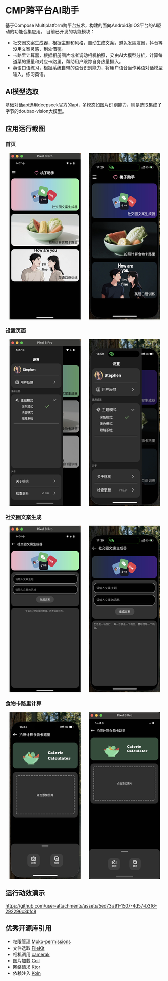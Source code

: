 # CMP跨平台AI助手
基于Compose Multiplatform跨平台技术，构建的面向Android和IOS平台的AI驱动的功能合集应用。
目前已开发的功能模块：
* 社交圈文案生成器，根据主题和风格，自动生成文案，避免发朋友圈，抖音等没用文案灵感，到处借鉴。
* 卡路里计算器，根据相册图片或者调动相机拍照，交由AI大模型分析，计算每道菜的重量和对应卡路里，帮助用户跟踪自身热量摄入。
* 英语口语练习，根据系统自带的语音识别能力，将用户语音当作英语对话模型输入，练习英语。

## AI模型选取
基础对话api选用deepseek官方的api，多模态如图片识别能力，则是选取集成了字节的doubao-vision大模型。

## 应用运行截图
### 首页
<div style="display: flex; justify-content: center;">
  <img src="/screenshots/pic_android_main_page.png" alt="Image 1" style="width: 45%; margin-right: 5%;">
  <img src="/screenshots/pic_ios_main_page.png" alt="Image 2" style="width: 45%;">
</div>

### 设置页面
<div style="display: flex; justify-content: center;">
  <img src="/screenshots/pic_android_settings.png" alt="Image 1" style="width: 45%; margin-right: 5%;">
  <img src="/screenshots/pic_ios_settings.png" alt="Image 2" style="width: 45%;">
</div>

### 社交圈文案生成
<div style="display: flex; justify-content: center;">
  <img src="/screenshots/pic_android_social_copywriting.png" alt="Image 1" style="width: 45%; margin-right: 5%;">
  <img src="/screenshots/pic_ios_social_copywriting.png" alt="Image 2" style="width: 45%;">
</div>

### 食物卡路里计算
<div style="display: flex; justify-content: center;">
  <img src="/screenshots/pic_ios_calorie.png" alt="Image 1" style="width: 45%; margin-right: 5%;">
  <img src="/screenshots/pic_android_calorie.png" alt="Image 2" style="width: 45%;">
</div>

## 运行动效演示

https://github.com/user-attachments/assets/5ed73a91-1507-4d57-b3f6-292296c3bfc8

## 优秀开源库引用
* 权限管理 [Moko-permissions](https://github.com/icerockdev/moko-permissions)
* 文件选取 [FileKit](https://github.com/vinceglb/FileKit)
* 相机调用 [camerak](https://github.com/Kashif-E/CameraK)
* 图片加载 [Coil](https://github.com/coil-kt/coil)
* 网络请求 [Ktor](https://github.com/ktorio/ktor)
* 依赖注入 [Koin](https://github.com/InsertKoinIO/koin)
